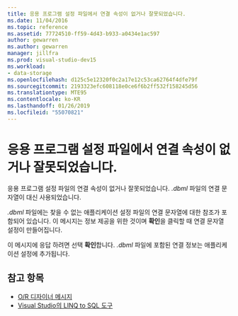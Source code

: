 ```yaml
---
title: 응용 프로그램 설정 파일에서 연결 속성이 없거나 잘못되었습니다.
ms.date: 11/04/2016
ms.topic: reference
ms.assetid: 77724510-ff59-4d43-b933-a0434e1ac597
author: gewarren
ms.author: gewarren
manager: jillfra
ms.prod: visual-studio-dev15
ms.workload:
- data-storage
ms.openlocfilehash: d125c5e12320f0c2a17e12c53ca62764f4dfe79f
ms.sourcegitcommit: 2193323efc608118e0ce6f6b2ff532f158245d56
ms.translationtype: MTE95
ms.contentlocale: ko-KR
ms.lasthandoff: 01/26/2019
ms.locfileid: "55070821"
---
```

# <a name="the-connection-property-in-the-application-settings-file-is-missing-or-incorrect"></a>응용 프로그램 설정 파일에서 연결 속성이 없거나 잘못되었습니다.

응용 프로그램 설정 파일의 연결 속성이 없거나 잘못되었습니다. *.dbml* 파일의 연결 문자열이 대신 사용되었습니다.

*.dbml* 파일에는 찾을 수 없는 애플리케이션 설정 파일의 연결 문자열에 대한 참조가 포함되어 있습니다. 이 메시지는 정보 제공을 위한 것이며 **확인**을 클릭할 때 연결 문자열 설정이 만들어집니다.

이 메시지에 응답 하려면 선택 **확인**합니다. *.dbml* 파일에 포함된 연결 정보는 애플리케이션 설정에 추가됩니다.

## <a name="see-also"></a>참고 항목

- [O/R 디자이너 메시지](../data-tools/o-r-designer-messages.md)
- [Visual Studio의 LINQ to SQL 도구](../data-tools/linq-to-sql-tools-in-visual-studio2.md)